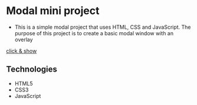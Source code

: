 # Modal mini project
- This is a simple modal project that uses HTML, CSS and JavaScript. The purpose of this project is to create a basic modal window with an overlay




[click & show](https://hamid-js.github.io/modal/)

## Technologies

- HTML5
- CSS3
- JavaScript

